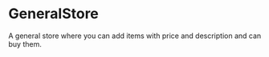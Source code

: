 # GeneralStore
A general store where you can add items with price and description and can buy them.
